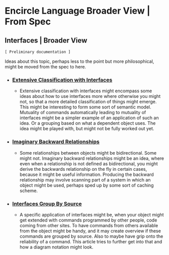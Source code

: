 Encircle Language Broader View | From Spec
========================================

Interfaces | Broader View
-------------------------

`[ Preliminary documentation ]`

Ideas about this topic, perhaps less to the point but more philosophical, might be moved from the spec to here.

- ### [Extensive Classification with Interfaces](extensive-classification-with-interfaces.md)
    
    - Extensive classification with interfaces might encompass some ideas about how to use interfaces more where otherwise you might not, so that a more detailed classification of things might emerge. This might be interesting to form some sort of semantic model. Mutuality of commands automatically leading to mutuality of interfaces might be a simpler example of an application of such an idea. Or a grouping based on what a dependent object uses. The idea might be played with, but might not be fully worked out yet.

- ### [Imaginary Backward Relationships](imaginary-backward-relationships.md)
    
    - Some relationships between objects might be bidirectional. Some might not. Imaginary backward relationships might be an idea, where even when a relationship is not defined as bidirectional, you might derive the backwards relationship on the fly in certain cases, because it might be useful information. Producing the backward relationship may involve scanning part of a system in which an object might be used, perhaps sped up by some sort of caching scheme.

- ### [Interfaces Group By Source](interfaces-group-by-source.md)

    - A specific application of interfaces might be, when your object might get extended with commands programmed by other people, code coming from other sites. To have commands from others available from the object might be handy, and it may create overview if these commands are grouped by source. Also to maybe have grip onto the reliability of a command. This article tries to further get into that and how a diagram notation might look.